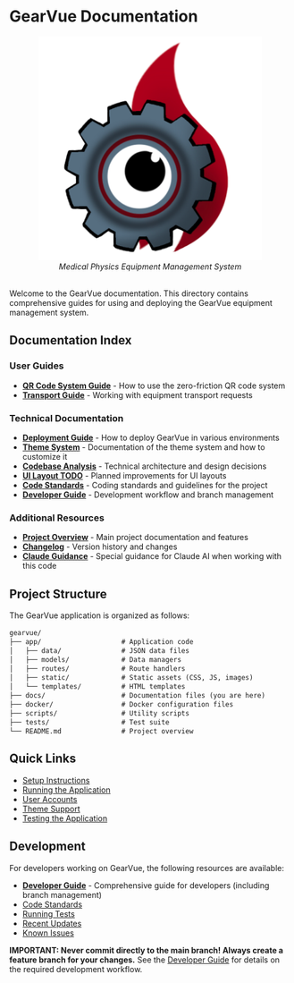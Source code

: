 # GearVue Documentation

<div align="center">
  <img src="../Resources/GearVue-Whitebackground.jpg" alt="GearVue Logo" width="400">
  <br>
  <i>Medical Physics Equipment Management System</i>
  <br><br>
</div>

Welcome to the GearVue documentation. This directory contains comprehensive guides for using and deploying the GearVue equipment management system.

## Documentation Index

### User Guides

- [**QR Code System Guide**](QR_CODE_GUIDE.md) - How to use the zero-friction QR code system
- [**Transport Guide**](TRANSPORT_GUIDE.md) - Working with equipment transport requests

### Technical Documentation

- [**Deployment Guide**](DEPLOYMENT_GUIDE.md) - How to deploy GearVue in various environments
- [**Theme System**](THEME_SYSTEM.md) - Documentation of the theme system and how to customize it
- [**Codebase Analysis**](CODEBASE_ANALYSIS.md) - Technical architecture and design decisions
- [**UI Layout TODO**](UI_LAYOUT_TODO.md) - Planned improvements for UI layouts
- [**Code Standards**](CODE_STANDARDS.md) - Coding standards and guidelines for the project
- [**Developer Guide**](DEVELOPER_GUIDE.md) - Development workflow and branch management

### Additional Resources

- [**Project Overview**](../README.md) - Main project documentation and features
- [**Changelog**](CHANGELOG.md) - Version history and changes
- [**Claude Guidance**](CLAUDE.md) - Special guidance for Claude AI when working with this code

## Project Structure

The GearVue application is organized as follows:

```
gearvue/
├── app/                    # Application code
│   ├── data/               # JSON data files
│   ├── models/             # Data managers
│   ├── routes/             # Route handlers
│   ├── static/             # Static assets (CSS, JS, images)
│   └── templates/          # HTML templates
├── docs/                   # Documentation files (you are here)
├── docker/                 # Docker configuration files
├── scripts/                # Utility scripts
├── tests/                  # Test suite
└── README.md               # Project overview
```

## Quick Links

- [Setup Instructions](../README.md#setup-instructions)
- [Running the Application](../README.md#manual-setup)
- [User Accounts](../README.md#user-accounts)
- [Theme Support](../README.md#theme-support)
- [Testing the Application](../README.md#testing-the-application)

## Development

For developers working on GearVue, the following resources are available:

- [**Developer Guide**](DEVELOPER_GUIDE.md) - Comprehensive guide for developers (including branch management)
- [Code Standards](CODE_STANDARDS.md)
- [Running Tests](../README.md#running-tests)
- [Recent Updates](CHANGELOG.md)
- [Known Issues](CLAUDE.md#known-issues)

**IMPORTANT: Never commit directly to the main branch! Always create a feature branch for your changes.**
See the [Developer Guide](DEVELOPER_GUIDE.md) for details on the required development workflow.